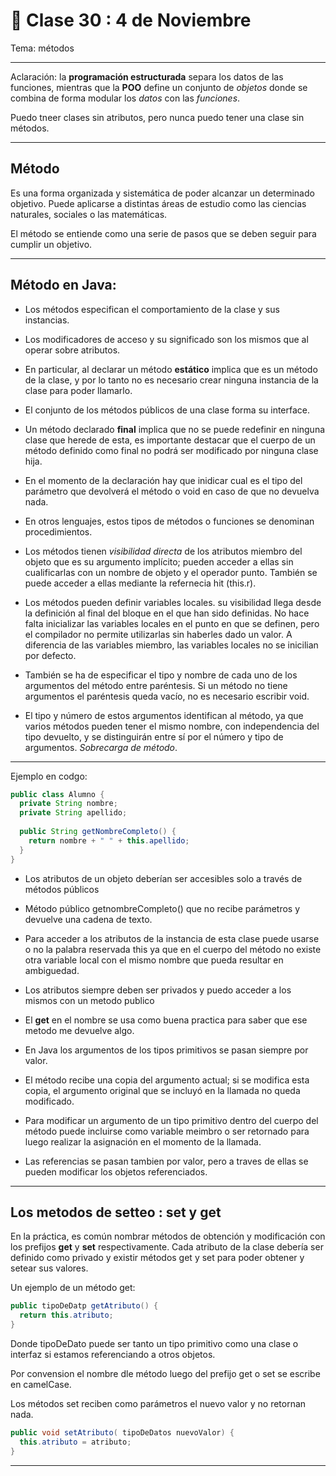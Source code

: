 # 📖 Clase 30 : 4 de Noviembre

Tema: métodos

---

Aclaración: la **programación estructurada** separa los datos de las funciones, mientras que la **POO** define un conjunto de *objetos* donde se combina de forma modular los *datos* con las *funciones*.

Puedo tneer clases sin atributos, pero nunca puedo tener una clase sin métodos.

---

## Método

Es una forma organizada y sistemática de poder alcanzar un determinado objetivo. Puede aplicarse a distintas áreas de estudio como las ciencias naturales, sociales o las matemáticas.

El método se entiende como una serie de pasos que se deben seguir para cumplir un objetivo.

---

## Método en Java:

- Los métodos especifican el comportamiento de la clase y sus instancias.

- Los modificadores de acceso y su significado son los mismos que al operar sobre atributos.

- En particular, al declarar un método **estático** implica que es un método de la clase, y por lo tanto no es necesario crear ninguna instancia de la clase para poder llamarlo.

- El conjunto de los métodos públicos de una clase forma su interface.

- Un método declarado **final** implica que no se puede redefinir en ninguna clase que herede de esta, es importante destacar que el cuerpo de un método definido como final no podrá ser modificado por ninguna clase hija.

- En el momento de la declaración hay que inidicar cual  es el tipo del parámetro que devolverá el método o void en caso de que no devuelva nada.

- En otros lenguajes, estos tipos de métodos o funciones se denominan procedimientos.

- Los métodos tienen *visibilidad directa* de los atributos miembro del objeto que es su argumento implícito; pueden acceder a ellas sin cualificarlas con un nombre de objeto y el operador punto. También se puede acceder a ellas mediante la refernecia hit (this.r).

- Los métodos pueden definir variables locales. su visibilidad llega desde la definición al final del bloque en el que han sido definidas. No hace falta inicializar las variables locales en el punto en que se definen, pero el compilador no permite utilizarlas sin haberles dado un valor. A diferencia de las variables miembro, las variables locales no se inicilian por defecto.

- También se ha de especificar el tipo y nombre de cada uno de los argumentos del método entre paréntesis. Si un método no tiene argumentos el paréntesis queda vacío, no es necesario escribir void.

- El tipo y número de estos argumentos identifican al método, ya que varios métodos pueden tener el mismo nombre, con independencia del tipo devuelto, y se distinguirán entre sí por el número y tipo de argumentos. *Sobrecarga de método*.

---

Ejemplo en codgo:

```JAVA
public class Alumno {
  private String nombre;
  private String apellido;
  
  public String getNombreCompleto() {
    return nombre + " " + this.apellido;
  }
}
```

- Los atributos de un objeto deberían ser accesibles solo a través de métodos públicos 

- Método público getnombreCompleto() que no recibe parámetros y devuelve una cadena de texto.

- Para acceder a los atributos de la instancia de esta clase puede usarse o no la palabra reservada this ya que en el cuerpo del método no existe otra variable local con el mismo nombre que pueda resultar en ambiguedad.

- Los atributos siempre deben ser privados y puedo acceder a los mismos con un metodo publico

- El **get** en el nombre se usa como buena practica para saber que ese metodo me devuelve algo.

- En Java los argumentos de los tipos primitivos se pasan siempre por valor.

- El método recibe una copia del argumento actual; si se modifica esta copia, el argumento original que se incluyó en la llamada no queda modificado.

- Para modificar un argumento de un tipo primitivo dentro del cuerpo del método puede incluirse como variable meimbro o ser retornado para luego realizar la asignación en el momento de la llamada.

- Las referencias se pasan tambien por valor, pero a traves de ellas se pueden modificar los objetos referenciados.

---

## Los metodos de setteo : set y get

En la práctica, es común nombrar métodos de obtención y modificación con los prefijos **get** y **set** respectivamente. Cada atributo de la clase debería ser definido como privado y existir métodos get y set para poder obtener y setear sus valores.

Un ejemplo de un método get:

```JAVA
public tipoDeDatp getAtributo() {
  return this.atributo;
}
```

Donde tipoDeDato puede ser tanto un tipo primitivo como una clase o interfaz si estamos referenciando a otros objetos.

Por convension el nombre dle método luego del prefijo get o set se escribe en camelCase.

Los métodos set reciben como parámetros el nuevo valor y no retornan nada.

```JAVA
public void setAtributo( tipoDeDatos nuevoValor) {
  this.atributo = atributo;
}
```

---


